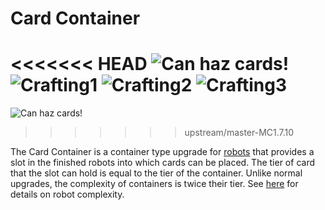 # Card Container

<<<<<<< HEAD
![Can haz cards!](oredict:oc:cardContainer1)
![Crafting1](img/ucardcontainer1.png)
![Crafting2](img/ucardcontainer2.png)
![Crafting3](img/ucardcontainer3.png)
=======
![Can haz cards!](oredict:oc:cardContainer1)
>>>>>>> upstream/master-MC1.7.10

The Card Container is a container type upgrade for [robots](../block/robot.md) that provides a slot in the finished robots into which cards can be placed. The tier of card that the slot can hold is equal to the tier of the container. Unlike normal upgrades, the complexity of containers is twice their tier. See [here](../block/robot.md) for details on robot complexity.
